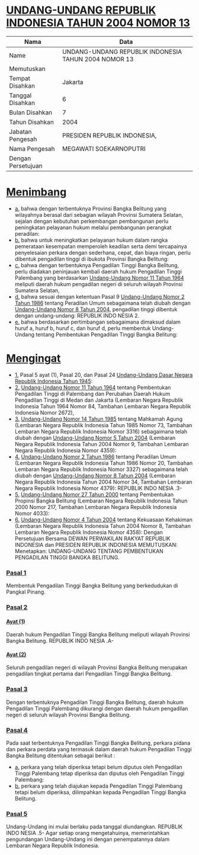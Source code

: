 # [UNDANG-UNDANG REPUBLIK INDONESIA TAHUN 2004 NOMOR 13](http://example.org/legal/document/uu/2004/13)

| Nama | Data |
| ------ | ----- |
|Name|UNDANG-UNDANG REPUBLIK INDONESIA TAHUN 2004 NOMOR 13|
|Memutuskan||
|Tempat Disahkan|Jakarta|
|Tanggal Disahkan|6|
|Bulan Disahkan|7|
|Tahun Disahkan|2004|
|Jabatan Pengesah|PRESIDEN REPUBLIK INDONESIA,|
|Nama Pengesah|MEGAWATI SOEKARNOPUTRI|
|Dengan Persetujuan||
# [Menimbang](http://example.org/legal/document/uu/2004/13/menimbang)

* [a.](http://example.org/legal/document/uu/2004/13/menimbang/point/a) bahwa dengan terbentuknya Provinsi Bangka Belitung yang wilayahnya berasal dari sebagian wilayah Provinsi Sumatera Selatan, sejalan dengan kebutuhan perkembangan pembangunan perlu peningkatan pelayanan hukum melalui pembangunan perangkat peradilan:
* [b.](http://example.org/legal/document/uu/2004/13/menimbang/point/b) bahwa untuk meningkatkan pelayanan hukum dalam rangka pemerataan kesempatan memperoleh keadilan serta demi tercapainya penyelesaian perkara dengan sederhana, cepat, dan biaya ringan, perlu dibentuk pengadilan tinggi di ibukota Provinsi Bangka Belitung:
* [c.](http://example.org/legal/document/uu/2004/13/menimbang/point/c) bahwa dengan terbentuknya Pengadilan Tinggi Bangka Belitung, perlu diadakan peninjauan kembali daerah hukum Pengadilan Tinggi Palembang yang berdasarkan [Undang-Undang Nomor 11 Tahun 1964](http://example.org/legal/document/uu/1964/11) meliputi daerah hukum pengadilan negeri di seluruh wilayah Provinsi Sumatera Selatan,
* [d.](http://example.org/legal/document/uu/2004/13/menimbang/point/d) bahwa sesuai dengan ketentuan Pasal 9 [Undang-Undang Nomor 2 Tahun 1986](http://example.org/legal/document/uu/1986/2) tentang Peradilan Umum sebagaimana telah diubah dengan [Undang-Undang Nomor 8 Tahun 2004](http://example.org/legal/document/uu/2004/8), pengadilan tinggi dibentuk dengan undang-undang: REPUBLIK INDO NESIA 2.
* [e.](http://example.org/legal/document/uu/2004/13/menimbang/point/e) bahwa berdasarkan pertimbangan sebagaimana dimaksud dalam huruf a, huruf b, huruf c, dan huruf d, perlu membentuk Undang- Undang tentang Pembentukan Pengadilan Tinggi Bangka Belitung:
# [Mengingat](http://example.org/legal/document/uu/2004/13/mengingat)

* [1.](http://example.org/legal/document/uu/2004/13/mengingat/point/0001) Pasal 5 ayat (1), Pasal 20, dan Pasal 24 [Undang-Undang Dasar Negara Republik Indonesia Tahun 1945](http://example.org/legal/document/uu):
* [2.](http://example.org/legal/document/uu/2004/13/mengingat/point/0002) [Undang-Undang Nomor 11 Tahun 1964](http://example.org/legal/document/uu/1964/11) tentang Pembentukan Pengadilan Tinggi di Palembang dan Perubahan Daerah Hukum Pengadilan Tinggi di Medan dan Jakarta (Lembaran Negara Republik Indonesia Tahun 1964 Nomor 84, Tambahan Lembaran Negara Republik Indonesia Nomor 2672),
* [3.](http://example.org/legal/document/uu/2004/13/mengingat/point/0003) [Undang-Undang Nomor 14 Tahun 1985](http://example.org/legal/document/uu/1985/14) tentang Mahkamah Agung (Lembaran Negara Republik Indonesia Tahun 1985 Nomor 73, Tambahan Lembaran Negara Republik Indonesia Nomor 3316) sebagaimana telah diubah dengan [Undang-Undang Nomor 5 Tahun 2004](http://example.org/legal/document/uu/2004/5) (Lembaran Negara Republik Indonesia Tahun 2004 Nomor 9, Tambahan Lembaran Negara Republik Indonesia Nomor 4359):
* [4.](http://example.org/legal/document/uu/2004/13/mengingat/point/0004) [Undang-Undang Nomor 2 Tahun 1986](http://example.org/legal/document/uu/1986/2) tentang Peradilan Umum (Lembaran Negara Republik Indonesia Tahun 1986 Nomor 20, Tambahan Lembaran Negara Republik Indonesia Nomor 3327) sebagaimana telah diubah dengan [Undang-Undang Nomor 8 Tahun 2004](http://example.org/legal/document/uu/2004/8) (Lembaran Negara Republik Indonesia Tahun 2004 Nomor 34, Tambahan Lembaran Negara Republik Indonesia Nomor 4379): REPUBLIK INDO NESIA .3-
* [5.](http://example.org/legal/document/uu/2004/13/mengingat/point/0005) [Undang-Undang Nomor 27 Tahun 2000](http://example.org/legal/document/uu/2000/27) tentang Pembentukan Propinsi Bangka Belitung (Lembaran Negara Republik Indonesia Tahun 2000 Nomor 217, Tambahan Lembaran Negara Republik Indonesia Nomor 4033):
* [6.](http://example.org/legal/document/uu/2004/13/mengingat/point/0006) [Undang-Undang Nomor 4 Tahun 2004](http://example.org/legal/document/uu/2004/4) tentang Kekuasaan Kehakiman (Lembaran Negara Republik Indonesia Tahun 2004 Nomor 8, Tambahan Lembaran Negara Republik Indonesia Nomor 4358): Dengan Persetujuan Bersama DEWAN PERWAKILAN RAKYAT REPUBLIK INDONESIA dan PRESIDEN REPUBLIK INDONESIA MEMUTUSKAN: Menetapkan: UNDANG-UNDANG TENTANG PEMBENTUKAN PENGADILAN TINGGI BANGKA BELITUNG.

### [Pasal 1](http://example.org/legal/document/uu/2004/13/pasal/0001)
Membentuk Pengadilan Tinggi Bangka Belitung yang berkedudukan di Pangkal Pinang.


### [Pasal 2](http://example.org/legal/document/uu/2004/13/pasal/0002)

#### [Ayat (1)](http://example.org/legal/document/uu/2004/13/pasal/0002/version/20040706/ayat/0001)
Daerah hukum Pengadilan Tinggi Bangka Belitung meliputi wilayah Provinsi Bangka Belitung. REPUBLIK INDO NESIA .A-

#### [Ayat (2)](http://example.org/legal/document/uu/2004/13/pasal/0002/version/20040706/ayat/0002)
Seluruh pengadilan negeri di wilayah Provinsi Bangka Belitung merupakan pengadilan tingkat pertama dari Pengadilan Tinggi Bangka Belitung.


### [Pasal 3](http://example.org/legal/document/uu/2004/13/pasal/0003)
Dengan terbentuknya Pengadilan Tinggi Bangka Belitung, daerah hukum Pengadilan Tinggi Palembang dikurangi dengan daerah hukum pengadilan negeri di seluruh wilayah Provinsi Bangka Belitung.


### [Pasal 4](http://example.org/legal/document/uu/2004/13/pasal/0004)
Pada saat terbentuknya Pengadilan Tinggi Bangka Belitung, perkara pidana dan perkara perdata yang termasuk dalam daerah hukum Pengadilan Tinggi Bangka Belitung ditentukan sebagai berikut :
* [a.](http://example.org/legal/document/uu/2004/13/pasal/0004/version/20040706/point/a) perkara yang telah diperiksa tetapi belum diputus oleh Pengadilan Tinggi Palembang tetap diperiksa dan diputus oleh Pengadilan Tinggi Palembang:
* [b.](http://example.org/legal/document/uu/2004/13/pasal/0004/version/20040706/point/b) perkara yang telah diajukan kepada Pengadilan Tinggi Palembang tetapi belum diperiksa, dilimpahkan kepada Pengadilan Tinggi Bangka Belitung.


### [Pasal 5](http://example.org/legal/document/uu/2004/13/pasal/0005)
Undang-Undang ini mulai berlaku pada tanggal diundangkan. REPUBLIK INDO NESIA .5- Agar setiap orang mengetahuinya, memerintahkan pengundangan Undang-Undang ini dengan penempatannya dalam Lembaran Negara Republik Indonesia.
